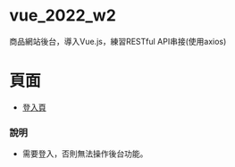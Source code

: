 # vue_2022_w2

商品網站後台，導入Vue.js，練習RESTful API串接(使用axios)

# 頁面
- [登入頁](https://peterchen-jianrong.github.io/vue_2022_w2/login.html)

### 說明
 - 需要登入，否則無法操作後台功能。

